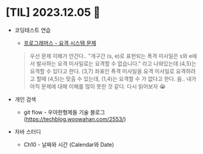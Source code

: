 # [TIL] 2023.12.05 📘

* 코딩테스트 연습
  * [프로그래머스 - 요격 시스템 문제](../coding_test/java/Level2/요격시스템.java)
  > 우선 문제 이해가 안간다.. "개구간 (s, e)로 표현되는 폭격 미사일은 s와 e에서 발사하는 요격 미사일로는 요격할 수 없습니다." 라고 나와있는데 (4,5)는 요격할 수 있다고 한다.
  > (3,7) 좌표인 폭격 미사일을 요격 미사일로 요격하려고 할때 (4,5)는 맞출 수 있는데, (1,4)는 요격할 수 가 없다고 한다.
  > 음.. 내가 아직 문제에 대해 이해를 많이 못한 것 같다. 다시 읽어보자 😭

* 개인 검색
  * git flow - 우아한형제들 기술 블로그(https://techblog.woowahan.com/2553/)

* 자바 스터디
  * Ch10 - 날짜와 시간 (Calendar와 Date)
